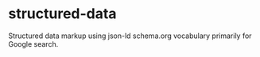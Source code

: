 # structured-data
Structured data markup using json-ld schema.org vocabulary primarily for Google search.

